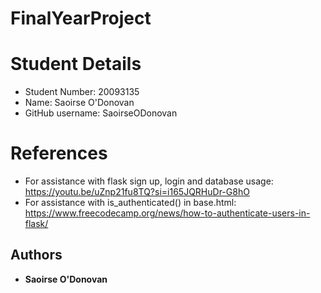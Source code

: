 # FinalYearProject

# Student Details

* Student Number: 20093135
* Name: Saoirse O'Donovan
* GitHub username: SaoirseODonovan

# References

* For assistance with flask sign up, login and database usage: https://youtu.be/uZnp21fu8TQ?si=i165JQRHuDr-G8hO
* For assistance with is_authenticated() in base.html: https://www.freecodecamp.org/news/how-to-authenticate-users-in-flask/

## Authors

- **Saoirse O'Donovan**


